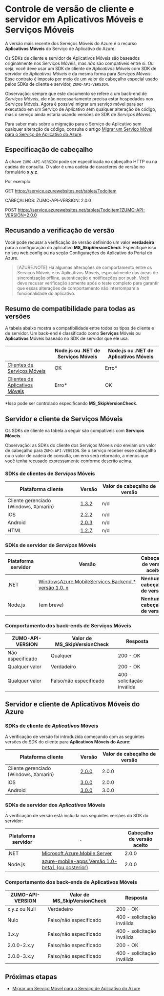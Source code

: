 <properties
  pageTitle="Controle de versão de cliente e servidor em Aplicativos Móveis e Serviços Móveis | Serviço de Aplicativo do Azure"
  description="Lista dos SDKs clientes e compatibilidade com versões do SDK do servidor para os Serviços Móveis e Aplicativos Móveis do Azure"
  services="app-service\mobile"
  documentationCenter=""
  authors="lindydonna"
  manager="dwrede"
  editor=""/>

<tags
  ms.service="app-service-mobile"
  ms.workload="mobile"
  ms.tgt_pltfrm="mobile-multiple"
  ms.devlang="dotnet"
  ms.topic="article"
  ms.date="02/04/2016"
  ms.author="donnam"/>

# Controle de versão de cliente e servidor em Aplicativos Móveis e Serviços Móveis

A versão mais recente dos Serviços Móveis do Azure é o recurso **Aplicativos Móveis** do Serviço de Aplicativo do Azure.

Os SDKs de cliente e servidor de Aplicativos Móveis são baseados originalmente nos Serviços Móveis, mas *não* são compatíveis entre si. Ou seja, você deve usar um SDK de cliente de *Aplicativos Móveis* com SDK de servidor de *Aplicativos Móveis* e da mesma forma para *Serviços Móveis*. Esse contrato é imposto por meio de um valor de cabeçalho especial usado pelos SDKs de cliente e servidor, `ZUMO-API-VERSION`.

Observação: sempre que este documento se refere a um back-end de *Serviços Móveis*, ele não necessariamente precisa estar hospedados nos Serviços Móveis. Agora é possível migrar um serviço móvel para ser executado em um Serviço de Aplicativo sem qualquer alteração de código, mas o serviço ainda estaria usando versões de SDK de *Serviços Móveis*.

Para saber mais sobre a migração para o Serviço de Aplicativo sem qualquer alteração de código, consulte o artigo [Migrar um Serviço Móvel para o Serviço de Aplicativo do Azure].

## Especificação de cabeçalho

A chave `ZUMO-API-VERSION` pode ser especificada no cabeçalho HTTP ou na cadeia de consulta. O valor é uma cadeia de caracteres de versão no formulário **x.y.z**.

Por exemplo:

GET https://service.azurewebsites.net/tables/TodoItem

CABEÇALHOS: ZUMO-API-VERSION: 2.0.0

POST https://service.azurewebsites.net/tables/TodoItem?ZUMO-API-VERSION=2.0.0

## Recusando a verificação de versão

Você pode recusar a verificação de versão definindo um valor **verdadeiro** para a configuração do aplicativo **MS\_SkipVersionCheck**. Especifique isso no seu web.config ou na seção Configurações do Aplicativo do Portal do Azure.

> [AZURE.NOTE] Há algumas alterações de comportamento entre os Serviços Móveis e os Aplicativos Móveis, especialmente nas áreas de sincronização offline, autenticação e notificações por push. Você deve recusar verificação somente após o teste completo para garantir que essas alterações de comportamento não interrompam a funcionalidade do aplicativo.

## Resumo de compatibilidade para todas as versões

A tabela abaixo mostra a compatibilidade entre todos os tipos de cliente e de servidor. Um back-end é classificado como **Serviços** Móveis ou **Aplicativos** Móveis baseado no SDK de servidor que ele usa.

| | Node.js ou .NET de **Serviços Móveis** | Node.js ou .NET de **Aplicativos Móveis** |
| ----------                | -----------------------             |   ----------------              |
| [Clientes de Serviços Móveis] | OK | Erro* |
| [Clientes de Aplicativos Móveis] | Erro* | OK |

*Isso pode ser controlado especificando **MS\_SkipVersionCheck**.


<!-- IMPORTANT!  The anchors for Mobile Services and Mobile Apps MUST be 1.0.0 and 2.0.0 respectively, since there is an exception error message that uses those anchors. -->

<!-- NOTE: the fwlink to this document is http://go.microsoft.com/fwlink/?LinkID=690568 -->

## <a name="1.0.0"></a>Servidor e cliente de Serviços Móveis

Os SDKs de cliente na tabela a seguir são compatíveis com **Serviços Móveis**.

Observação: as SDKs do cliente dos Serviços Móveis *não* enviam um valor de cabeçalho para `ZUMO-API-VERSION`. Se o serviço receber esse cabeçalho ou o valor de cadeia de consulta, um erro será retornado, a menos que você tenha recusado expressamente conforme descrito acima.

### <a name="MobileServicesClients"></a> SDKs de clientes de *Serviços* Móveis

| Plataforma cliente | Versão | Valor de cabeçalho de versão |
| -------------------               | ------------------------                                                  | -------------------  |
| Cliente gerenciado (Windows, Xamarin) | [1\.3.2](https://www.nuget.org/packages/WindowsAzure.MobileServices/1.3.2) | n/d |
| iOS | [2\.2.2](http://aka.ms/gc6fex) | n/d |
| Android | [2\.0.3](https://go.microsoft.com/fwLink/?LinkID=280126) | n/d |
| HTML | [1\.2.7](http://ajax.aspnetcdn.com/ajax/mobileservices/MobileServices.Web-1.2.7.min.js) | n/d |

### SDKs de servidor de *Serviços* Móveis

| Plataforma servidor | Versão | Cabeçalho de versão aceito |
| ---------------- | ------------------------------------------------------------                                                   | ----------------------- |
| .NET | [WindowsAzure.MobileServices.Backend.* versão 1.0. x](https://www.nuget.org/packages/WindowsAzure.MobileServices.Backend/) | **Nenhum cabeçalho de versão**| 
| Node.js | (em breve) | **Nenhum cabeçalho de versão** |

<!-- TODO: add Node npm version -->

### Comportamento dos back-ends de Serviços Móveis

| ZUMO-API-VERSION | Valor de MS\_SkipVersionCheck | Resposta |
| ---------------- | ---------------------------- | -------- |
| Não especificado | Qualquer | 200 - OK |
| Qualquer valor | Verdadeiro | 200 - OK |
| Qualquer valor | Falso/não especificado | 400 - solicitação inválida |

## <a name="2.0.0"></a>Servidor e cliente de Aplicativos Móveis do Azure

### <a name="MobileAppsClients"></a> SDKs de cliente de *Aplicativos* Móveis

A verificação de versão foi introduzida começando com as seguintes versões do SDK do cliente para **Aplicativos Móveis do Azure**:

| Plataforma cliente | Versão | Valor de cabeçalho de versão |
| -------------------               | ------------------------  | -----------------    |
| Cliente gerenciado (Windows, Xamarin) | [2\.0.0](https://www.nuget.org/packages/Microsoft.Azure.Mobile.Client/2.0.0) | 2\.0.0 |
| iOS | [3\.0.0](http://go.microsoft.com/fwlink/?LinkID=529823) | 2\.0.0 |
| Android | [3\.0.0](http://go.microsoft.com/fwlink/?LinkID=717033&clcid=0x409) | 3\.0.0 |

<!-- TODO: add HTML version when released -->

### SDKs de servidor dos *Aplicativos* Móveis

A verificação de versão está incluída nas seguintes versões do SDK do servidor:

| Plataforma servidor | . | Cabeçalho de versão aceito |
| ---------------- | ------------------------------------------------------------                                                   | ----------------------- |
| .NET | [Microsoft.Azure.Mobile.Server](https://www.nuget.org/packages/Microsoft.Azure.Mobile.Server/) | 2\.0.0 |
| Node.js | [azure-mobile-apps Versão 1.0-beta1 (ou posterior)](https://www.npmjs.com/package/azure-mobile-apps) | 2\.0.0 |

### Comportamento dos back-ends de Aplicativos Móveis

| ZUMO-API-VERSION | Valor de MS\_SkipVersionCheck | Resposta |
| ---------------- | ---------------------------- | -------- |
| x.y.z ou Null | Verdadeiro | 200 - OK |
| Nulo | Falso/não especificado | 400 - solicitação inválida |
| 1\.x.y | Falso/não especificado | 400 - solicitação inválida |
| 2\.0.0-2.x.y | Falso/não especificado | 200 - OK |
| 3\.0.0-3.x.y | Falso/não especificado | 400 - solicitação inválida |


## Próximas etapas

- [Migrar um Serviço Móvel para o Serviço de Aplicativo do Azure]


[Clientes de Serviços Móveis]: #MobileServicesClients
[Clientes de Aplicativos Móveis]: #MobileAppsClients


[Mobile App Server SDK]: http://www.nuget.org/packages/microsoft.azure.mobile.server
[Migrar um Serviço Móvel para o Serviço de Aplicativo do Azure]: app-service-mobile-migrating-from-mobile-services.md

<!---HONumber=AcomDC_0211_2016-->
